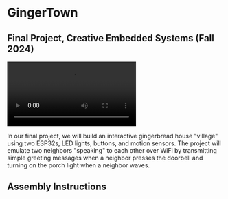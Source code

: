 # GingerTown
## Final Project, Creative Embedded Systems (Fall 2024)
![GingerTown GIF](https://i.giphy.com/media/v1.Y2lkPTc5MGI3NjExZmloZ2hqbnh0ZDB1N2ViOXVxZmpqcDJxaTF4d2g4OXdmdG02OXhhayZlcD12MV9pbnRlcm5hbF9naWZfYnlfaWQmY3Q9Zw/4zcjdxGGAcnQtKUK0F/giphy.mp4)


In our final project, we will build an interactive gingerbread house "village" using two ESP32s, LED lights, buttons, and motion sensors. The project will emulate two neighbors "speaking" to each other over WiFi by transmitting simple greeting messages when a neighbor presses the doorbell and turning on the porch light when a neighbor waves. 


## Assembly Instructions


